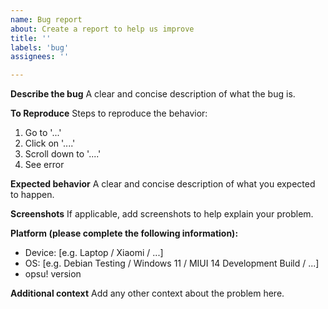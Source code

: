 ```yaml
---
name: Bug report
about: Create a report to help us improve
title: ''
labels: 'bug'
assignees: ''

---
```


**Describe the bug**
A clear and concise description of what the bug is.

**To Reproduce**
Steps to reproduce the behavior:

1. Go to '...'
2. Click on '....'
3. Scroll down to '....'
4. See error

**Expected behavior**
A clear and concise description of what you expected to happen.

**Screenshots**
If applicable, add screenshots to help explain your problem.

**Platform (please complete the following information):**

- Device: [e.g. Laptop / Xiaomi / ...]
- OS: [e.g. Debian Testing / Windows 11 / MIUI 14 Development Build / ...]
- opsu! version

**Additional context**
Add any other context about the problem here.
